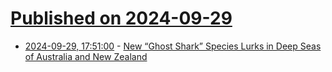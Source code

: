 # [Published on 2024-09-29](index.md)

* [2024-09-29, 17:51:00](https://soylentnews.org/article.pl?sid=24/09/28/1412252&from=rss) - [New “Ghost Shark” Species Lurks in Deep Seas of Australia and New Zealand](https://soylentnews.org/article.pl?sid=24/09/28/1412252&from=rss)
